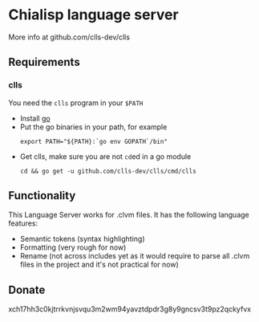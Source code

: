 # Chialisp language server

More info at github.com/clls-dev/clls

## Requirements

### clls

You need the `clls` program in your `$PATH`
- Install [go](https://golang.org/)
- Put the go binaries in your path, for example
  ```shell
  export PATH="${PATH}:`go env GOPATH`/bin"
  ```
- Get clls, make sure you are not `cd`ed in a go module
  ```shell
  cd && go get -u github.com/clls-dev/clls/cmd/clls
  ```

## Functionality

This Language Server works for .clvm files. It has the following language features:
- Semantic tokens (syntax highlighting)
- Formatting (very rough for now)
- Rename (not across includes yet as it would require to parse all .clvm files in the project and it's not practical for now)

## Donate

xch17hh3c0kjtrrkvnjsvqu3m2wm94yavztdpdr3g8y9gncsv3t9pz2qckyfvx
